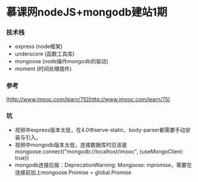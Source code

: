 # 慕课网nodeJS+mongodb建站1期

### 技术栈
* express (node框架)
* underscore (函数工具库)
* mongoose (node操作mongodb的驱动)
* moment (时间处理插件)

### 参考
[http://www.imooc.com/learn/75](http://www.imooc.com/learn/75)

### 坑
* 视频中express版本太低，在4.0中serve-static、body-parser都需要手动安装与引入。
* 视频中mongodb版本太低，连接数据库时应该是mongoose.connect("mongodb://localhost/imooc", {useMongoClient: true})
* mongodb连接后报：DeprecationWarning: Mongoose: mpromise，需要在连接前加上mongoose.Promise = global.Promise